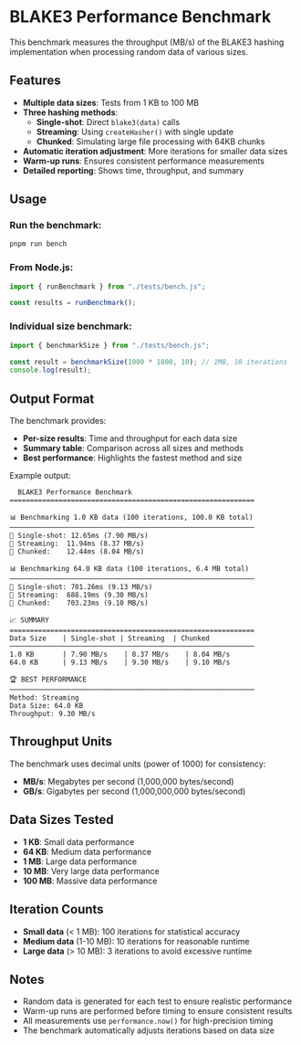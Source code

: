 # BLAKE3 Performance Benchmark

This benchmark measures the throughput (MB/s) of the BLAKE3 hashing implementation when processing random data of various sizes.

## Features

- **Multiple data sizes**: Tests from 1 KB to 100 MB
- **Three hashing methods**:
  - **Single-shot**: Direct `blake3(data)` calls
  - **Streaming**: Using `createHasher()` with single update
  - **Chunked**: Simulating large file processing with 64KB chunks
- **Automatic iteration adjustment**: More iterations for smaller data sizes
- **Warm-up runs**: Ensures consistent performance measurements
- **Detailed reporting**: Shows time, throughput, and summary

## Usage

### Run the benchmark:

```bash
pnpm run bench
```

### From Node.js:

```javascript
import { runBenchmark } from "./tests/bench.js";

const results = runBenchmark();
```

### Individual size benchmark:

```javascript
import { benchmarkSize } from "./tests/bench.js";

const result = benchmarkSize(1000 * 1000, 10); // 1MB, 10 iterations
console.log(result);
```

## Output Format

The benchmark provides:

- **Per-size results**: Time and throughput for each data size
- **Summary table**: Comparison across all sizes and methods
- **Best performance**: Highlights the fastest method and size

Example output:

```
  BLAKE3 Performance Benchmark
============================================================

📊 Benchmarking 1.0 KB data (100 iterations, 100.0 KB total)
────────────────────────────────────────────────────────────
🔹 Single-shot: 12.65ms (7.90 MB/s)
🔹 Streaming:  11.94ms (8.37 MB/s)
🔹 Chunked:    12.44ms (8.04 MB/s)

📊 Benchmarking 64.0 KB data (100 iterations, 6.4 MB total)
────────────────────────────────────────────────────────────
🔹 Single-shot: 701.26ms (9.13 MB/s)
🔹 Streaming:  688.19ms (9.30 MB/s)
🔹 Chunked:    703.23ms (9.10 MB/s)

📈 SUMMARY
============================================================
Data Size    | Single-shot | Streaming  | Chunked
────────────────────────────────────────────────────────────
1.0 KB       | 7.90 MB/s    | 8.37 MB/s    | 8.04 MB/s
64.0 KB      | 9.13 MB/s    | 9.30 MB/s    | 9.10 MB/s

🏆 BEST PERFORMANCE
────────────────────────────────────────────────────────────
Method: Streaming
Data Size: 64.0 KB
Throughput: 9.30 MB/s
```

## Throughput Units

The benchmark uses decimal units (power of 1000) for consistency:

- **MB/s**: Megabytes per second (1,000,000 bytes/second)
- **GB/s**: Gigabytes per second (1,000,000,000 bytes/second)

## Data Sizes Tested

- **1 KB**: Small data performance
- **64 KB**: Medium data performance
- **1 MB**: Large data performance
- **10 MB**: Very large data performance
- **100 MB**: Massive data performance

## Iteration Counts

- **Small data** (< 1 MB): 100 iterations for statistical accuracy
- **Medium data** (1-10 MB): 10 iterations for reasonable runtime
- **Large data** (> 10 MB): 3 iterations to avoid excessive runtime

## Notes

- Random data is generated for each test to ensure realistic performance
- Warm-up runs are performed before timing to ensure consistent results
- All measurements use `performance.now()` for high-precision timing
- The benchmark automatically adjusts iterations based on data size

